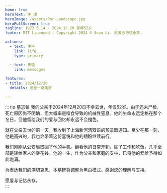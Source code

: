 ```yaml
---
home: true
heroText: 李 璟
heroImage: /assets/Por-Landscape.jpg
heroFullScreen: true
tagline: 1972.5.14 - 2024.12.20 享年52岁
footer: MIT Licensed | Copyright 2024 © Sean Li. 愿爱与记忆永存.

actions:
  - text: 生平
    link: life
    type: primary

  - text: 寄语
    link: messages
  
features:
- title: 2024/12/20
  details: 老爸一路走好

---
```


::: tip 墓志铭
我的父亲于2024年12月20日不幸去世，年仅52岁。由于还未尸检，死亡原因尚不明确，但大概率是噎食导致的机械性窒息。他的生命永远定格在那个冬日，但他留给我们的爱与回忆却永远不会褪色。 

就在父亲去世的前一天，我收到了上海新河湾双语的预录取通知。至少在那一刻，他是高兴的，我也会带着这份喜悦和他的期盼继续前行。  

我们刚刚从公安局取回了他的手机。翻看他的日常开销，除了工作和吃饭，几乎全部是转给家人的零花钱。他的一生，作为父亲和家庭的支柱，已将他的爱给予得如此饱满。  

为表达我们的深切哀思，本墓碑将调整为黑白模式。感谢您的理解与支持。  

愿爱与记忆永存。  
:::